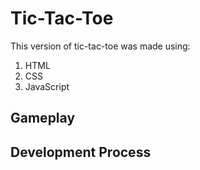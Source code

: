 # Tic-Tac-Toe

This version of tic-tac-toe was made using:
1. HTML
1. CSS
1. JavaScript



## Gameplay



## Development Process



